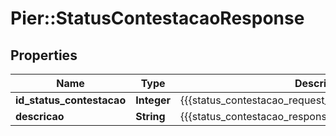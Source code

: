 # Pier::StatusContestacaoResponse

## Properties
Name | Type | Description | Notes
------------ | ------------- | ------------- | -------------
**id_status_contestacao** | **Integer** | {{{status_contestacao_request_idstatuscontestacao_value}}} | [optional] 
**descricao** | **String** | {{{status_contestacao_response_descricao_value}}} | [optional] 


